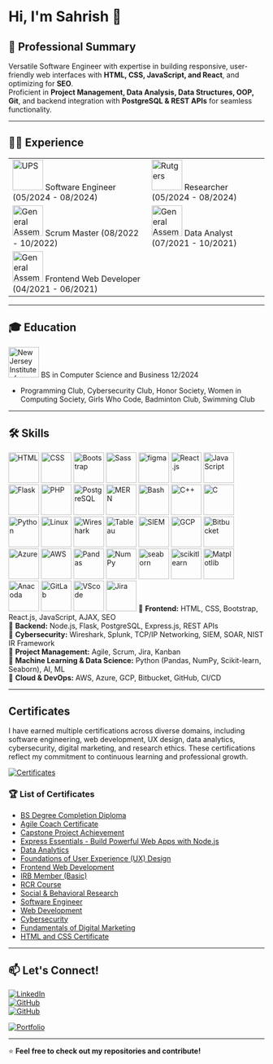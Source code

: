 # Hi, I'm Sahrish 👋

## 🚀 Professional Summary  
Versatile Software Engineer with expertise in building responsive, user-friendly web interfaces with **HTML, CSS, JavaScript, and React**, and optimizing for **SEO**.  
Proficient in **Project Management, Data Analysis, Data Structures, OOP, Git**, and backend integration with **PostgreSQL & REST APIs** for seamless functionality.

---

## 🧑‍💼 Experience
|  |  |
|-----------------------------------|------------------------------|
| <img src="https://media.licdn.com/dms/image/v2/C4D0BAQFX6tdg3bkrBQ/company-logo_200_200/company-logo_200_200/0/1630543904509/ups_logo?e=1749081600&v=beta&t=EeLXENFq0_aDPKERKvZ6qCkZYTZfEqIcASba6nXRsO0" alt="UPS" width="60" height="60"> Software Engineer (05/2024 - 08/2024) | <img src="https://media.licdn.com/dms/image/v2/D4E0BAQFnLVzNL8ZOYg/company-logo_200_200/company-logo_200_200/0/1692195098121/rutgersu_logo?e=1749081600&v=beta&t=uxNQApto-aNZ8EsloTQDZ0H_XThQkgcJS7Xyy2I2-EE" alt="Rutgers" width="60" height="60"> Researcher (05/2024 - 08/2024) | 
| <img src="https://media.licdn.com/dms/image/v2/D4E0BAQFdsjQxcBgAOQ/company-logo_200_200/company-logo_200_200/0/1718380191280?e=1749081600&v=beta&t=8kJ5AKuO3gQGyTm2QvTkeaF_qP1lCopoJQIi67pmSIY" alt="General Assembly" width="60" height="60"> Scrum Master (08/2022 - 10/2022) | <img src="https://media.licdn.com/dms/image/v2/C4E0BAQEwAxD22k-HBw/company-logo_200_200/company-logo_200_200/0/1630655071296/generalassembly_logo?e=1749081600&v=beta&t=vvuf3itwkJ_bfsp0aB-frZWAHZb4NkKCtehRjpRKisA" alt="General Assembly" width="60" height="60"> Data Analyst (07/2021 - 10/2021) |
| <img src="https://media.licdn.com/dms/image/v2/C4E0BAQEwAxD22k-HBw/company-logo_200_200/company-logo_200_200/0/1630655071296/generalassembly_logo?e=1749081600&v=beta&t=vvuf3itwkJ_bfsp0aB-frZWAHZb4NkKCtehRjpRKisA" alt="General Assembly" width="60" height="60"> Frontend Web Developer (04/2021 - 06/2021) |

---
## 🎓 Education
<img src="https://media.licdn.com/dms/image/v2/C4E0BAQGeM2xL_Ibjhw/company-logo_200_200/company-logo_200_200/0/1630582551756/njit_logo?e=1749081600&v=beta&t=M9OHBL_ymmnfpQArTJwM2NfX-KHyL2IukQnjjr5whTc" alt="New Jersey Institute of Technology" width="60" height="60"> BS in Computer Science and Business  12/2024

- Programming Club, Cybersecurity Club, Honor Society, Women in Computing Society, Girls Who Code, Badminton Club, Swimming Club

---
## 🛠 Skills  
<img src="https://github.com/sahrishafzal/logos/blob/main/HTML5_logo_and_wordmark.svg" alt="HTML" width="60" height="60"> <img src="https://github.com/sahrishafzal/logos/blob/main/CSS3_logo.svg  " alt="CSS " width="60" height="60"> <img src="https://github.com/sahrishafzal/logos/blob/sahrishafzal-patch-1/Bootstrap_logo.svg " alt="Bootstrap " width="60" height="60"> <img src=" " alt="Sass" 
width="60" height="60"> <img src="https://github.com/sahrishafzal/logos/blob/sahrishafzal-patch-1/figma-svgrepo-com.svg" alt="figma" width="60" height="60">  <img src="https://github.com/sahrishafzal/logos/blob/main/React-icon.svg" alt="React.js" width="60" height="60"> <img src="https://github.com/sahrishafzal/logos/blob/main/Javascript_badge.svg " alt=" JavaScript" width="60" height="60">  <img src="https://github.com/sahrishafzal/logos/blob/main/Flask.svg" alt="Flask" width="60" height="60">  <img src="https://github.com/sahrishafzal/logos/blob/main/PHP-logo.svg " alt=" PHP" width="60" height="60"> <img src="https://github.com/sahrishafzal/logos/blob/sahrishafzal-patch-1/Postgresql_elephant.svg" alt=" PostgreSQL" width="60" height="60">  <img src="https://github.com/sahrishafzal/logos/blob/sahrishafzal-patc" alt="MERN" width="60" height="60"> <img src="https://github.com/sahrishafzal/logos/blob/sahrishafzal-patch-1/Bash.svg" alt="Bash" width="60" height="60">  <img src="https://github.com/sahrishafzal/logos/blob/sahrishafzal-patch-1/ISO_C%2B%2B_Logo.svg" alt="C++" width="60" height="60"> <img src="https://github.com/sahrishafzal/logos/blob/sahrishafzal-patch-1/c-1.svg" alt="C" width="60" height="60">  <img src="https://github.com/sahrishafzal/logos/blob/sahrishafzal-patch-1/python-svgrepo-com%20(1).svg" alt="Python" width="60" height="60"> <img src="https://github.com/sahrishafzal/logos/blob/sahrishafzal-patch-1/linux-svgrepo-com.svg" alt="Linux" width="60" height="60">  <img src="https://github.com/sahrishafzal/logos/blob/sahrishafzal-patch-1/Wireshark_icon_new.png" alt=" Wireshark " width="60" height="60">  <img src="https://github.com/sahrishafzal/logos/blob/sahrishafzal-patch-1/tableau-icon-svgrepo-com.svg" alt="Tableau" width="60" height="60">  <img src="https://github.com/sahrishafzal/logos/blob/sahrishafzal-patch-1/siem-1.svg" alt="SIEM" width="60" height="60"> <img src="https://github.com/sahrishafzal/logos/blob/sahrishafzal-patch-1/google-cloud-svgrepo-com.svg" alt="GCP" width="60" height="60">  <img src="https://github.com/sahrishafzal/logos/blob/sahrishafzal-patch-1/BitBucket.svg" alt="Bitbucket" width="60" height="60"> <img src="https://github.com/sahrishafzal/logos/blob/sahrishafzal-patch-1/Azure%20Devops.svg" alt="Azure" width="60" height="60">  <img src="https://github.com/sahrishafzal/logos/blob/sahrishafzal-patch-1/AWS.svg" alt="AWS" width="60" height="60"> <img src="https://github.com/sahrishafzal/logos/blob/sahrishafzal-patch-1/Pandas.svg" alt="Pandas" width="60" height="60"> <img src="https://github.com/sahrishafzal/logos/blob/sahrishafzal-patch-1/numpy-svgrepo-com.svg" alt="NumPy" width="60" height="60"> <img src="https://github.com/sahrishafzal/logos/blob/sahrishafzal-patch-1/seaborn-1.svg" alt="seaborn" width="60" height="60"> <img src="https://github.com/sahrishafzal/logos/blob/sahrishafzal-patch-1/Scikit_learn_logo_small.svg" alt="scikitlearn" width="60" height="60"> <img src="https://github.com/sahrishafzal/logos/blob/sahrishafzal-patch-1/Matplotlib_icon.svg" alt="Matplotlib" width="60" height="60"> <img src="https://github.com/sahrishafzal/logos/blob/sahrishafzal-patch-1/Anaconda.svg" alt="Anacoda" width="60" height="60"> <img src="https://github.com/sahrishafzal/logos/blob/sahrishafzal-patch-1/GitLab.svg" alt="GitLab" width="60" height="60">  <img src="https://github.com/sahrishafzal/logos/blob/sahrishafzal-patch-1/Visual_Studio_Code_1.35_icon.svg" alt="VScode" width="60" height="60"> <img src="https://github.com/sahrishafzal/logos/blob/sahrishafzal-patch-1/jira-1.svg" alt="Jira " width="60" height="60"> 
🔹 **Frontend:** HTML, CSS, Bootstrap, React.js, JavaScript, AJAX, SEO  
🔹 **Backend:** Node.js, Flask, PostgreSQL, Express.js, REST APIs  
🔹 **Cybersecurity:** Wireshark, Splunk, TCP/IP Networking, SIEM, SOAR, NIST IR Framework  
🔹 **Project Management:** Agile, Scrum, Jira, Kanban  
🔹 **Machine Learning & Data Science:** Python (Pandas, NumPy, Scikit-learn, Seaborn), AI, ML  
🔹 **Cloud & DevOps:** AWS, Azure, GCP, Bitbucket, GitHub, CI/CD  

---

## Certificates 
I have earned multiple certifications across diverse domains, including software engineering, web development, UX design, data analytics, cybersecurity, digital marketing, and research ethics. These certifications reflect my commitment to continuous learning and professional growth.

[![Certificates](https://img.shields.io/badge/My-Certificates-blue?style=for-the-badge)](https://github.com/sahrishafzal/Certificate)
### 🏆 List of Certificates

- [BS Degree Completion Diploma](https://github.com/sahrishafzal/Certificate/blob/main/BS%20Degree%20Completion%20diploma.pdf)
- [Agile Coach Certificate](https://github.com/sahrishafzal/Certificate/blob/main/Agile%20Coach%20Certificate.pdf)    
- [Capstone Project Achievement](https://github.com/sahrishafzal/Certificate/blob/main/Capstone%20Projeject%20Achievement.png)  
- [Express Essentials - Build Powerful Web Apps with Node.js](https://github.com/sahrishafzal/Certificate/blob/main/CertificateOfCompletion_Express%20Essentials%20Build%20Powerful%20Web%20Apps%20with%20Node.js%20.pdf)  
- [Data Analytics](https://github.com/sahrishafzal/Certificate/blob/main/Data%20Analytics.pdf)  
- [Foundations of User Experience (UX) Design](https://github.com/sahrishafzal/Certificate/blob/main/Foundations%20of%20User%20Experience%20(UX)%20Design.pdf)  
- [Frontend Web Development](https://github.com/sahrishafzal/Certificate/blob/main/Frontend%20Web%20Development.pdf)  
- [IRB Member (Basic)](https://github.com/sahrishafzal/Certificate/blob/main/IRB%20Member(basic).pdf)  
- [RCR Course](https://github.com/sahrishafzal/Certificate/blob/main/RCR%20Coure.pdf)  
- [Social & Behavioral Research](https://github.com/sahrishafzal/Certificate/blob/main/Social%20&%20Behavioral%20Research.pdf)  
- [Software Engineer](https://github.com/sahrishafzal/Certificate/blob/main/Software%20Engineer.png)  
- [Web Development](https://github.com/sahrishafzal/Certificate/blob/main/Web%20Development.pdf)  
- [Cybersecurity](https://github.com/sahrishafzal/Certificate/blob/main/cybersecurity.pdf)  
- [Fundamentals of Digital Marketing](https://github.com/sahrishafzal/Certificate/blob/main/fundamental%20of%20Digital%20Marketing.pdf)  
- [HTML and CSS Certificate](https://github.com/sahrishafzal/Certificate/blob/main/html%20and%20css%20certificate.pdf)  

 
---

## 📫 Let's Connect!  
[![LinkedIn](https://img.shields.io/badge/LinkedIn-Connect-blue?style=for-the-badge&logo=linkedin)](https://www.linkedin.com/in/sahrish-afzal)  
[![GitHub](https://img.shields.io/badge/GitHub-Follow-black?style=for-the-badge&logo=github)](https://github.com/sahrishA)  
[![GitHub](https://img.shields.io/badge/GitHub-Follow-black?style=for-the-badge&logo=github)](https://github.com/sahrishafzal) 

[![Portfolio](https://img.shields.io/badge/Portfolio-Visit-lightgrey?style=for-the-badge&logo=react)](https://your-portfolio-link.com)  

---

⭐ **Feel free to check out my repositories and contribute!**
